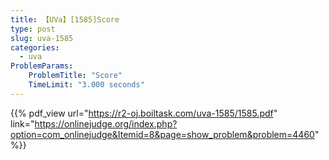 ```yaml
---
title: 【UVa】[1585]Score
type: post
slug: uva-1585
categories:
  - uva
ProblemParams:
    ProblemTitle: "Score"
    TimeLimit: "3.000 seconds"
---
```


{{% pdf_view
url="https://r2-oj.boiltask.com/uva-1585/1585.pdf"
link="https://onlinejudge.org/index.php?option=com_onlinejudge&Itemid=8&page=show_problem&problem=4460"
%}}
